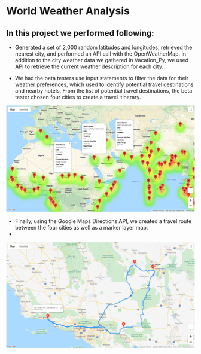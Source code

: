 # World Weather Analysis

## In this project we performed following:

- Generated a set of 2,000 random latitudes and longitudes, retrieved the nearest city, and performed an API call with the OpenWeatherMap. In addition to the city weather data we  gathered in Vacation_Py, we used API to retrieve the current weather description for each city.

- We had the beta testers use input statements to filter the data for their weather preferences, which used to identify potential travel destinations and nearby hotels. 
From the list of potential travel destinations, the beta tester chosen four cities to create a travel itinerary. 

![WeatherPy_vacation_map.](https://github.com/kossakova/World_Weather_Analysis/blob/main/Vacation_Search/WeatherPy_vacation_map..png)

- Finally, using the Google Maps Directions API, we created a travel route between the four cities as well as a marker layer map.
- 
![WeatherPy_travel_map](https://github.com/kossakova/World_Weather_Analysis/blob/main/Vacation_Itinerary/WeatherPy_travel_map.png)
